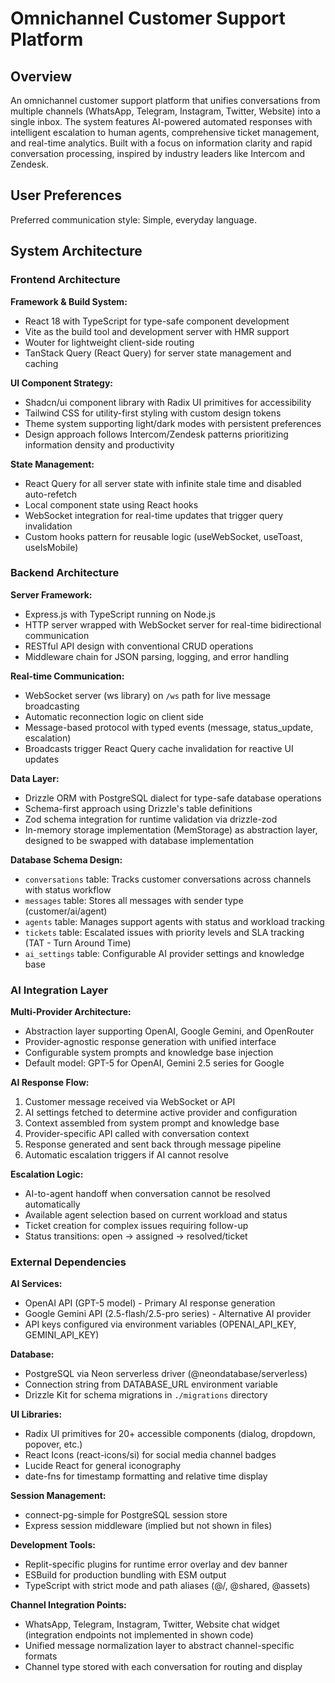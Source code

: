 # Omnichannel Customer Support Platform

## Overview

An omnichannel customer support platform that unifies conversations from multiple channels (WhatsApp, Telegram, Instagram, Twitter, Website) into a single inbox. The system features AI-powered automated responses with intelligent escalation to human agents, comprehensive ticket management, and real-time analytics. Built with a focus on information clarity and rapid conversation processing, inspired by industry leaders like Intercom and Zendesk.

## User Preferences

Preferred communication style: Simple, everyday language.

## System Architecture

### Frontend Architecture

**Framework & Build System:**
- React 18 with TypeScript for type-safe component development
- Vite as the build tool and development server with HMR support
- Wouter for lightweight client-side routing
- TanStack Query (React Query) for server state management and caching

**UI Component Strategy:**
- Shadcn/ui component library with Radix UI primitives for accessibility
- Tailwind CSS for utility-first styling with custom design tokens
- Theme system supporting light/dark modes with persistent preferences
- Design approach follows Intercom/Zendesk patterns prioritizing information density and productivity

**State Management:**
- React Query for all server state with infinite stale time and disabled auto-refetch
- Local component state using React hooks
- WebSocket integration for real-time updates that trigger query invalidation
- Custom hooks pattern for reusable logic (useWebSocket, useToast, useIsMobile)

### Backend Architecture

**Server Framework:**
- Express.js with TypeScript running on Node.js
- HTTP server wrapped with WebSocket server for real-time bidirectional communication
- RESTful API design with conventional CRUD operations
- Middleware chain for JSON parsing, logging, and error handling

**Real-time Communication:**
- WebSocket server (ws library) on `/ws` path for live message broadcasting
- Automatic reconnection logic on client side
- Message-based protocol with typed events (message, status_update, escalation)
- Broadcasts trigger React Query cache invalidation for reactive UI updates

**Data Layer:**
- Drizzle ORM with PostgreSQL dialect for type-safe database operations
- Schema-first approach using Drizzle's table definitions
- Zod schema integration for runtime validation via drizzle-zod
- In-memory storage implementation (MemStorage) as abstraction layer, designed to be swapped with database implementation

**Database Schema Design:**
- `conversations` table: Tracks customer conversations across channels with status workflow
- `messages` table: Stores all messages with sender type (customer/ai/agent)
- `agents` table: Manages support agents with status and workload tracking
- `tickets` table: Escalated issues with priority levels and SLA tracking (TAT - Turn Around Time)
- `ai_settings` table: Configurable AI provider settings and knowledge base

### AI Integration Layer

**Multi-Provider Architecture:**
- Abstraction layer supporting OpenAI, Google Gemini, and OpenRouter
- Provider-agnostic response generation with unified interface
- Configurable system prompts and knowledge base injection
- Default model: GPT-5 for OpenAI, Gemini 2.5 series for Google

**AI Response Flow:**
1. Customer message received via WebSocket or API
2. AI settings fetched to determine active provider and configuration
3. Context assembled from system prompt and knowledge base
4. Provider-specific API called with conversation context
5. Response generated and sent back through message pipeline
6. Automatic escalation triggers if AI cannot resolve

**Escalation Logic:**
- AI-to-agent handoff when conversation cannot be resolved automatically
- Available agent selection based on current workload and status
- Ticket creation for complex issues requiring follow-up
- Status transitions: open → assigned → resolved/ticket

### External Dependencies

**AI Services:**
- OpenAI API (GPT-5 model) - Primary AI response generation
- Google Gemini API (2.5-flash/2.5-pro series) - Alternative AI provider
- API keys configured via environment variables (OPENAI_API_KEY, GEMINI_API_KEY)

**Database:**
- PostgreSQL via Neon serverless driver (@neondatabase/serverless)
- Connection string from DATABASE_URL environment variable
- Drizzle Kit for schema migrations in `./migrations` directory

**UI Libraries:**
- Radix UI primitives for 20+ accessible components (dialog, dropdown, popover, etc.)
- React Icons (react-icons/si) for social media channel badges
- Lucide React for general iconography
- date-fns for timestamp formatting and relative time display

**Session Management:**
- connect-pg-simple for PostgreSQL session store
- Express session middleware (implied but not shown in files)

**Development Tools:**
- Replit-specific plugins for runtime error overlay and dev banner
- ESBuild for production bundling with ESM output
- TypeScript with strict mode and path aliases (@/, @shared, @assets)

**Channel Integration Points:**
- WhatsApp, Telegram, Instagram, Twitter, Website chat widget (integration endpoints not implemented in shown code)
- Unified message normalization layer to abstract channel-specific formats
- Channel type stored with each conversation for routing and display